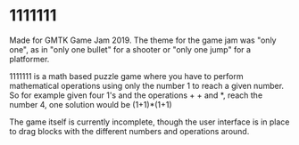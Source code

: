 # 1111111
Made for GMTK Game Jam 2019. The theme for the game jam was "only one", as in "only one bullet" for a shooter or "only one jump" for a platformer.

1111111 is a math based puzzle game where you have to perform mathematical operations using only the number 1 to reach a given number. So for example given four 1's and the operations \+ \+ and \*, reach the number 4, one solution would be (1+1)\*(1+1)

The game itself is currently incomplete, though the user interface is in place to drag blocks with the different numbers and operations around.
